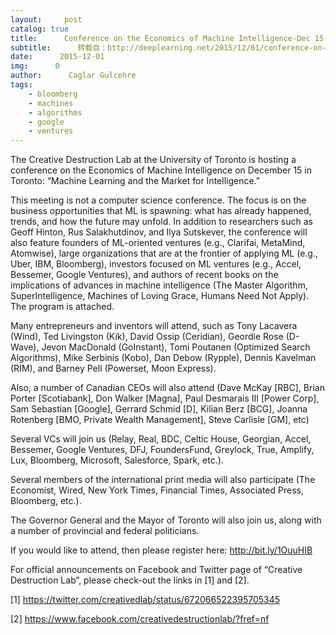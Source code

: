 ```yaml
---
layout:     post
catalog: true
title:      Conference on the Economics of Machine Intelligence-Dec 15
subtitle:      转载自：http://deeplearning.net/2015/12/01/conference-on-the-economics-of-machine-intelligence-dec-15/
date:      2015-12-01
img:      0
author:      Caglar Gulcehre
tags:
    - bloomberg
    - machines
    - algorithms
    - google
    - ventures
---
```


The Creative Destruction Lab at the University of Toronto is hosting a conference on the Economics of Machine Intelligence on December 15 in Toronto: “Machine Learning and the Market for Intelligence.”

This meeting is not a computer science conference. The focus is on the business opportunities that ML is spawning: what has already happened, trends, and how the future may unfold. In addition to researchers such as Geoff Hinton, Rus Salakhutdinov, and Ilya Sutskever, the conference will also feature founders of ML-oriented ventures (e.g., Clarifai, MetaMind, Atomwise), large organizations that are at the frontier of applying ML (e.g., Uber, IBM, Bloomberg), investors focused on ML ventures (e.g., Accel, Bessemer, Google Ventures), and authors of recent books on the implications of advances in machine intelligence (The Master Algorithm, SuperIntelligence, Machines of Loving Grace, Humans Need Not Apply).  The program is attached.

Many entrepreneurs and inventors will attend, such as Tony Lacavera (Wind), Ted Livingston (Kik), David Ossip (Ceridian), Geordie Rose (D-Wave), Jevon MacDonald (GoInstant), Tomi Poutanen (Optimized Search Algorithms), Mike Serbinis (Kobo), Dan Debow (Rypple), Dennis Kavelman (RIM), and Barney Pell (Powerset, Moon Express).

Also, a number of Canadian CEOs will also attend (Dave McKay [RBC], Brian Porter [Scotiabank], Don Walker [Magna], Paul Desmarais III [Power Corp], Sam Sebastian [Google], Gerrard Schmid [D], Kilian Berz [BCG], Joanna Rotenberg [BMO, Private Wealth Management], Steve Carlisle [GM], etc)

Several VCs will join us (Relay, Real, BDC, Celtic House, Georgian, Accel, Bessemer, Google Ventures, DFJ, FoundersFund, Greylock, True, Amplify, Lux, Bloomberg, Microsoft, Salesforce, Spark, etc.).

Several members of the international print media will also participate (The Economist, Wired, New York Times, Financial Times, Associated Press, Bloomberg, etc.).

The Governor General and the Mayor of Toronto will also join us, along with a number of provincial and federal politicians.

If you would like to attend, then please register here: http://bit.ly/1OuuHIB

For official announcements on Facebook and Twitter page of “Creative Destruction Lab”, please check-out the links in [1] and [2].

[1] https://twitter.com/creativedlab/status/672066522395705345

[2] https://www.facebook.com/creativedestructionlab/?fref=nf
